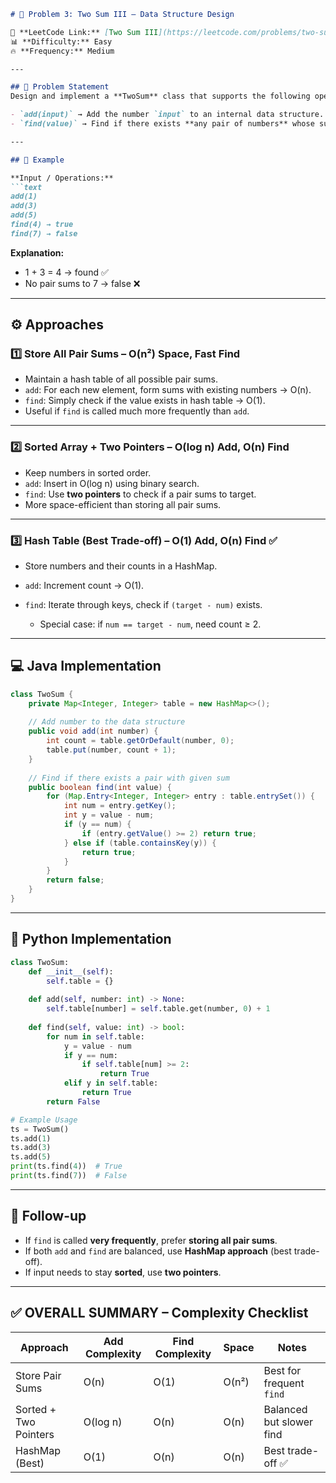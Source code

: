 ````markdown
# 📌 Problem 3: Two Sum III – Data Structure Design  

🔗 **LeetCode Link:** [Two Sum III](https://leetcode.com/problems/two-sum-iii-data-structure-design/)  
📊 **Difficulty:** Easy  
🔥 **Frequency:** Medium  

---

## 📝 Problem Statement  
Design and implement a **TwoSum** class that supports the following operations:  

- `add(input)` → Add the number `input` to an internal data structure.  
- `find(value)` → Find if there exists **any pair of numbers** whose sum is equal to `value`.  

---

## 📖 Example  

**Input / Operations:**  
```text
add(1)
add(3)
add(5)
find(4) → true
find(7) → false
````

**Explanation:**

* 1 + 3 = 4 → found ✅
* No pair sums to 7 → false ❌

---

## ⚙️ Approaches

### 1️⃣ Store All Pair Sums – O(n²) Space, Fast Find

* Maintain a hash table of all possible pair sums.
* `add`: For each new element, form sums with existing numbers → O(n).
* `find`: Simply check if the value exists in hash table → O(1).
* Useful if `find` is called much more frequently than `add`.

---

### 2️⃣ Sorted Array + Two Pointers – O(log n) Add, O(n) Find

* Keep numbers in sorted order.
* `add`: Insert in O(log n) using binary search.
* `find`: Use **two pointers** to check if a pair sums to target.
* More space-efficient than storing all pair sums.

---

### 3️⃣ Hash Table (Best Trade-off) – O(1) Add, O(n) Find ✅

* Store numbers and their counts in a HashMap.
* `add`: Increment count → O(1).
* `find`: Iterate through keys, check if `(target - num)` exists.

  * Special case: if `num == target - num`, need count ≥ 2.

---

## 💻 Java Implementation

```java
class TwoSum {
    private Map<Integer, Integer> table = new HashMap<>();
    
    // Add number to the data structure
    public void add(int number) {
        int count = table.getOrDefault(number, 0);
        table.put(number, count + 1);
    }
    
    // Find if there exists a pair with given sum
    public boolean find(int value) {
        for (Map.Entry<Integer, Integer> entry : table.entrySet()) {
            int num = entry.getKey();
            int y = value - num;
            if (y == num) {
                if (entry.getValue() >= 2) return true;
            } else if (table.containsKey(y)) {
                return true;
            }
        }
        return false;
    }
}
```

---

## 🚀 Python Implementation

```python
class TwoSum:
    def __init__(self):
        self.table = {}
    
    def add(self, number: int) -> None:
        self.table[number] = self.table.get(number, 0) + 1
    
    def find(self, value: int) -> bool:
        for num in self.table:
            y = value - num
            if y == num:
                if self.table[num] >= 2:
                    return True
            elif y in self.table:
                return True
        return False

# Example Usage
ts = TwoSum()
ts.add(1)
ts.add(3)
ts.add(5)
print(ts.find(4))  # True
print(ts.find(7))  # False
```

---

## 🔮 Follow-up

* If `find` is called **very frequently**, prefer **storing all pair sums**.
* If both `add` and `find` are balanced, use **HashMap approach** (best trade-off).
* If input needs to stay **sorted**, use **two pointers**.

---

## ✅ OVERALL SUMMARY – Complexity Checklist

| Approach              | Add Complexity | Find Complexity | Space | Notes                    |
| --------------------- | -------------- | --------------- | ----- | ------------------------ |
| Store Pair Sums       | O(n)           | O(1)            | O(n²) | Best for frequent `find` |
| Sorted + Two Pointers | O(log n)       | O(n)            | O(n)  | Balanced but slower find |
| HashMap (Best)        | O(1)           | O(n)            | O(n)  | Best trade-off ✅         |

```
